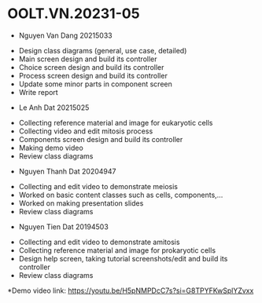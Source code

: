 OOLT.VN.20231-05
==============================
* Nguyen Van Dang 20215033
- Design class diagrams (general, use case, detailed)
- Main screen design and build its controller
- Choice screen design and build its controller
- Process screen design and build its controller
- Update some minor parts in component screen
- Write report

* Le Anh Dat 20215025
- Collecting reference material and image for eukaryotic cells
- Collecting video and edit mitosis process
- Components screen design and build its controller 
- Making demo video
- Review class diagrams

* Nguyen Thanh Dat 20204947
- Collecting and edit video to demonstrate meiosis
- Worked on basic content classes such as cells, components,...
- Worked on making presentation slides
- Review class diagrams

* Nguyen Tien Dat 20194503
- Collecting and edit video to demonstrate amitosis
- Collecting reference material and image for prokaryotic cells
- Design help screen, taking tutorial screenshots/edit and build its controller
- Review class diagrams

*Demo video link: https://youtu.be/H5pNMPDcC7s?si=G8TPYFKwSplYZvxx
